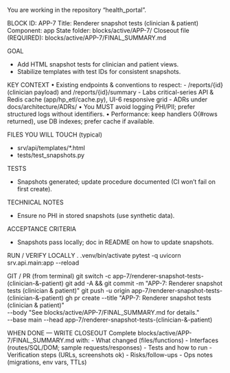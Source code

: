 You are working in the repository “health_portal”.

BLOCK
  ID: APP-7
  Title: Renderer snapshot tests (clinician & patient)
  Component: app
  State folder: blocks/active/APP-7/
  Closeout file (REQUIRED): blocks/active/APP-7/FINAL_SUMMARY.md

GOAL
  - Add HTML snapshot tests for clinician and patient views.
  - Stabilize templates with test IDs for consistent snapshots.

KEY CONTEXT
  • Existing endpoints & conventions to respect:
    - /reports/{id} (clinician payload) and /reports/{id}/summary
    - Labs critical-series API & Redis cache (app/hp_etl/cache.py), UI-6 responsive grid
    - ADRs under docs/architecture/ADRs/
  • You MUST avoid logging PHI/PII; prefer structured logs without identifiers.
  • Performance: keep handlers O(#rows returned), use DB indexes; prefer cache if available.

FILES YOU WILL TOUCH (typical)
  - srv/api/templates/*.html
  - tests/test_snapshots.py

TESTS
  - Snapshots generated; update procedure documented (CI won’t fail on first create).

TECHNICAL NOTES
  - Ensure no PHI in stored snapshots (use synthetic data).

ACCEPTANCE CRITERIA
  - Snapshots pass locally; doc in README on how to update snapshots.

RUN / VERIFY LOCALLY
  . .venv/bin/activate
  pytest -q
  uvicorn srv.api.main:app --reload

GIT / PR (from terminal)
  git switch -c app-7/renderer-snapshot-tests-(clinician-&-patient)
  git add -A && git commit -m "APP-7: Renderer snapshot tests (clinician & patient)"
  git push -u origin app-7/renderer-snapshot-tests-(clinician-&-patient)
  gh pr create --title "APP-7: Renderer snapshot tests (clinician & patient)" \
               --body "See blocks/active/APP-7/FINAL_SUMMARY.md for details." \
               --base main --head app-7/renderer-snapshot-tests-(clinician-&-patient)

WHEN DONE — WRITE CLOSEOUT
  Complete blocks/active/APP-7/FINAL_SUMMARY.md with:
    - What changed (files/functions)
    - Interfaces (routes/SQL/DOM; sample requests/responses)
    - Tests and how to run
    - Verification steps (URLs, screenshots ok)
    - Risks/follow-ups
    - Ops notes (migrations, env vars, TTLs)
